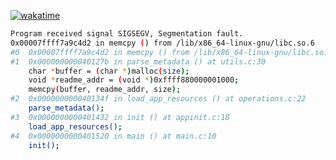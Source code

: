 [![wakatime](https://wakatime.com/badge/user/ffb4629d-c3f6-40ab-b8d4-0321e1f055b5.svg)](https://wakatime.com/@ffb4629d-c3f6-40ab-b8d4-0321e1f055b5)
<!--
**kevinmonisit/kevinmonisit** is a ✨ _special_ ✨ repository because its `README.md` (this file) appears on your GitHub profile.

Here are some ideas to get you started:

- 🔭 I’m currently working on ...
- 🌱 I’m currently learning ...
- 👯 I’m looking to collaborate on ...
- 🤔 I’m looking for help with ...
- 💬 Ask me about ...
- 📫 How to reach me: ...
- 😄 Pronouns: ...
- ⚡ Fun fact: ...
-->
```bash
Program received signal SIGSEGV, Segmentation fault.
0x00007ffff7a9c4d2 in memcpy () from /lib/x86_64-linux-gnu/libc.so.6
#0  0x00007ffff7a9c4d2 in memcpy () from /lib/x86_64-linux-gnu/libc.so.6
#1  0x000000000040127b in parse_metadata () at utils.c:30
    char *buffer = (char *)malloc(size);
    void *readme_addr = (void *)0xffff880000001000;
    memcpy(buffer, readme_addr, size); 
#2  0x000000000040134f in load_app_resources () at operations.c:22
    parse_metadata();
#3  0x0000000000401432 in init () at appinit.c:18
    load_app_resources();
#4  0x0000000000401520 in main () at main.c:10
    init();
```
